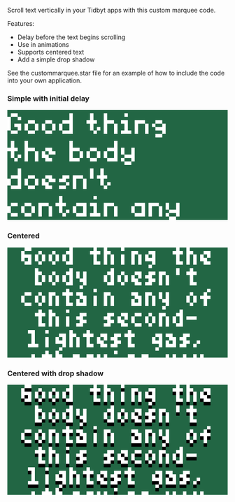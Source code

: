 Scroll text vertically in your Tidbyt apps with this custom marquee code.

Features:
* Delay before the text begins scrolling
* Use in animations
* Supports centered text
* Add a simple drop shadow

See the custommarquee.star file for an example of how to include the code into your own application.

### Simple with initial delay
![](https://github.com/posburn/tidbyt-apps/blob/main/CustomMarquee/default.gif)

### Centered
![](https://github.com/posburn/tidbyt-apps/blob/main/CustomMarquee/centered.gif)

### Centered with drop shadow
![](https://github.com/posburn/tidbyt-apps/blob/main/CustomMarquee/centered-shadow.gif)
